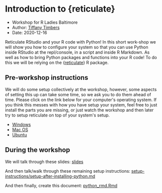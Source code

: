 # Introduction to {reticulate}
- Workshop for R Ladies Baltimore
- Author: [Tiffany Timbers](https://www.tiffanytimbers.com/)
- Date: 2020-12-16

Reticulate RStudio and your R code with Python! In this short work-shop we will show you how to configure your system so that you can use Python inside RStudio 
at the repl/console, in a script and inside R Markdown. As well as how to bring Python packages and functions into your R code! To do this we will be relying on the {[reticulate](https://rstudio.github.io/reticulate/)} R package.

## Pre-workshop instructions

We will do some setup collectively at the workshop, however, some aspects of setting this up can take some time, so we ask you to do them ahead of time. Please click on the link below for your computer's operating system. If you think this messes with how you have setup your system, feel free to just install the parts you are missing, or just watch the workshop and then later try to setup reticulate on top of your system's setup.

- [Windows](setup-instructions/windows_install_python.md)
- [Mac OS](setup-instructions/macos_install_python.md)
- [Ubuntu](setup-instructions/ubuntu_install_python.md)

## During the workshop

We will talk through these slides: [slides](slides/reticulate-intro.pdf)

And then talk/walk through these remaining setup instructions: [setup-instructions/setup-after-installing-python.md](setup-after-installing-python.md)

And then finally, create this document: [python_rmd.Rmd](python_rmd.Rmd)